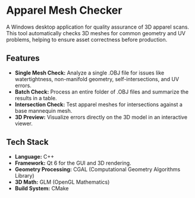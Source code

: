 # Apparel Mesh Checker

A Windows desktop application for quality assurance of 3D apparel scans. This tool automatically checks 3D meshes for common geometry and UV problems, helping to ensure asset correctness before production.

## Features

- **Single Mesh Check:** Analyze a single .OBJ file for issues like watertightness, non-manifold geometry, self-intersections, and UV errors.
- **Batch Check:** Process an entire folder of .OBJ files and summarize the results in a table.
- **Intersection Check:** Test apparel meshes for intersections against a base mannequin mesh.
- **3D Preview:** Visualize errors directly on the 3D model in an interactive viewer.

## Tech Stack

- **Language:** C++
- **Framework:** Qt 6 for the GUI and 3D rendering.
- **Geometry Processing:** CGAL (Computational Geometry Algorithms Library)
- **3D Math:** GLM (OpenGL Mathematics)
- **Build System:** CMake
